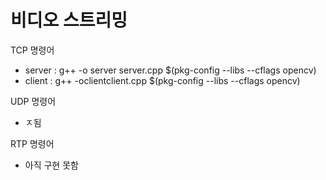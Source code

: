 # 비디오 스트리밍

TCP 명령어

* server : g++ -o server server.cpp $(pkg-config --libs --cflags opencv)
* client : g++ -oclientclient.cpp $(pkg-config --libs --cflags opencv)

UDP 명령어

* ㅈ됨

RTP 명령어

* 아직 구현 못함
